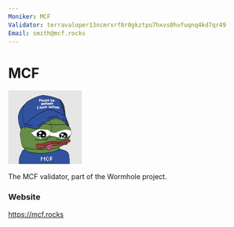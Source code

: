 ```yaml
---
Moniker: MCF
Validator: terravaloper13ncmrxrf8r0gkztpu7hxvs0hvfuqnq4kd7qr49
Email: smith@mcf.rocks
---
```


# MCF
![MCF](mcf.jpg)

The MCF validator, part of the Wormhole project.

### Website

https://mcf.rocks
